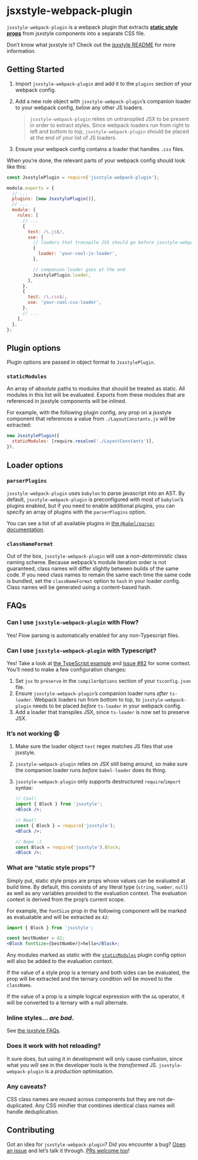 # jsxstyle-webpack-plugin

`jsxstyle-webpack-plugin` is a webpack plugin that extracts [**static style props**](#what-are-static-style-props) from jsxstyle components into a separate CSS file.

Don’t know what jsxstyle is? Check out the [jsxstyle README][] for more information.

## Getting Started

1.  Import `jsxstyle-webpack-plugin` and add it to the `plugins` section of your webpack config.

2.  Add a new rule object with `jsxstyle-webpack-plugin`’s companion loader to your webpack config, _below_ any other JS loaders.

    > `jsxstyle-webpack-plugin` relies on untranspiled JSX to be present in order to extract styles. Since webpack loaders run from right to left and bottom to top, `jsxstyle-webpack-plugin` should be placed at the end of your list of JS loaders.

3.  Ensure your webpack config contains a loader that handles `.css` files.

When you’re done, the relevant parts of your webpack config should look like this:

```js
const JsxstylePlugin = require('jsxstyle-webpack-plugin');

module.exports = {
  // ...
  plugins: [new JsxstylePlugin()],
  // ...
  module: {
    rules: [
      // ...
      {
        test: /\.js$/,
        use: [
          // loaders that transpile JSX should go before jsxstyle-webpack-plugin’s companion loader
          {
            loader: 'your-cool-js-loader',
          },

          // companion loader goes at the end
          JsxstylePlugin.loader,
        ],
      },
      {
        test: /\.css$/,
        use: 'your-cool-css-loader',
      },
      // ...
    ],
  },
};
```

## Plugin options

Plugin options are passed in object format to `JsxstylePlugin`.

### `staticModules`

An array of _absolute_ paths to modules that should be treated as static. All modules in this list will be evaluated. Exports from these modules that are referenced in jsxstyle components will be inlined.

For example, with the following plugin config, any prop on a jsxstyle component that references a value from `./LayoutConstants.js` will be extracted:

```js
new JsxstylePlugin({
  staticModules: [require.resolve('./LayoutConstants')],
}),
```

## Loader options

### `parserPlugins`

`jsxstyle-webpack-plugin` uses `babylon` to parse javascript into an AST. By default, `jsxstyle-webpack-plugin` is preconfigured with most of `babylon`’s plugins enabled, but if you need to enable additional plugins, you can specify an array of plugins with the `parserPlugins` option.

You can see a list of all available plugins in [the `@babel/parser` documentation][parser plugins].

### `classNameFormat`

Out of the box, `jsxstyle-webpack-plugin` will use a _non-deterministic_ class naming scheme. Because webpack’s module iteration order is not guaranteed, class names will differ slightly between builds of the same code. If you need class names to remain the same each time the same code is bundled, set the `classNameFormat` option to `hash` in your loader config. Class names will be generated using a content-based hash.

## FAQs

### Can I use `jsxstyle-webpack-plugin` with Flow?

Yes! Flow parsing is automatically enabled for any non-Typescript files.

### Can I use `jsxstyle-webpack-plugin` with Typescript?

Yes! Take a look at [the TypeScript example][ts example] and [issue #82][issue 82] for some context. You’ll need to make a few configuration changes:

1.  Set `jsx` to `preserve` in the `compilerOptions` section of your `tsconfig.json` file.
2.  Ensure `jsxstyle-webpack-plugin`’s companion loader runs _after_ `ts-loader`. Webpack loaders run from bottom to top, to `jsxstyle-webpack-plugin` needs to be placed _before_ `ts-loader` in your webpack config.
3.  Add a loader that transpiles JSX, since `ts-loader` is now set to preserve JSX.

### It’s not working 😩

1.  Make sure the loader object `test` regex matches JS files that use jsxstyle.
2.  `jsxstyle-webpack-plugin` relies on JSX still being around, so make sure the companion loader runs _before_ `babel-loader` does its thing.
3.  `jsxstyle-webpack-plugin` only supports destructured `require`/`import` syntax:

    ```jsx
    // Cool!
    import { Block } from 'jsxstyle';
    <Block />;

    // Neat!
    const { Block } = require('jsxstyle');
    <Block />;

    // Nope :(
    const Block = require('jsxstyle').Block;
    <Block />;
    ```

### What are “static style props”?

Simply put, static style props are props whose values can be evaluated at build time. By default, this consists of any literal type (`string`, `number`, `null`) as well as any variables provided to the evaluation context. The evaluation context is derived from the prop’s current scope.

For example, the `fontSize` prop in the following component will be marked as evaluatable and will be extracted as `42`:

```jsx
import { Block } from 'jsxstyle';

const bestNumber = 42;
<Block fontSize={bestNumber}>hello</Block>;
```

Any modules marked as static with the [`staticModules`](#staticModules) plugin config option will also be added to the evaluation context.

If the value of a style prop is a ternary and both sides can be evaluated, the prop will be extracted and the ternary condition will be moved to the `className`.

If the value of a prop is a simple logical expression with the `&&` operator, it will be converted to a ternary with a null alternate.

### Inline styles… _are bad_.

See [the jsxstyle FAQs][jsxstyle faqs].

### Does it work with hot reloading?

It sure does, but using it in development will only cause confusion, since what you will see in the developer tools is the _transformed_ JS. `jsxstyle-webpack-plugin` is a _production_ optimisation.

### Any caveats?

CSS class names are reused across components but they are not de-duplicated. Any CSS minifier that combines identical class names will handle deduplication.

## Contributing

Got an idea for `jsxstyle-webpack-plugin`? Did you encounter a bug? [Open an issue][new issue] and let’s talk it through. [PRs welcome too][pr]!

[jsxstyle readme]: https://github.com/jsxstyle/jsxstyle/tree/main/packages/jsxstyle#readme
[jsxstyle faqs]: https://github.com/jsxstyle/jsxstyle/tree/main/packages/jsxstyle#faqs
[parser plugins]: https://new.babeljs.io/docs/en/next/babel-parser.html#plugins
[new issue]: https://github.com/jsxstyle/jsxstyle/issues/new
[pr]: https://github.com/jsxstyle/jsxstyle/pulls
[ts example]: https://github.com/jsxstyle/jsxstyle/tree/main/examples/jsxstyle-typescript-example
[issue 82]: https://github.com/jsxstyle/jsxstyle/issues/82#issuecomment-355141948
